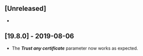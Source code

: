 ## [Unreleased]
-


## [19.8.0] - 2019-08-06
 - The ***Trust any certificate*** parameter now works as expected.